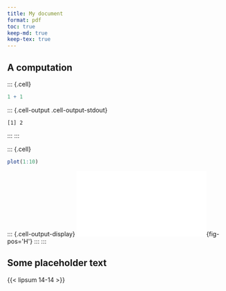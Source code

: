 ```yaml
---
title: My document
format: pdf
toc: true
keep-md: true
keep-tex: true
---
```





## A computation



::: {.cell}

```{.r .cell-code  code-line-numbers="true"}
1 + 1
```

::: {.cell-output .cell-output-stdout}

```
[1] 2
```


:::
:::

::: {.cell}

```{.r .cell-code}
plot(1:10)
```

::: {.cell-output-display}
![](pdf-r_files/figure-pdf/unnamed-chunk-2-1.pdf){fig-pos='H'}
:::
:::



## Some placeholder text




{{< lipsum 14-14 >}}

